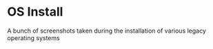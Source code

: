OS Install
==========

A bunch of screenshots taken during the installation of various legacy operating systems
